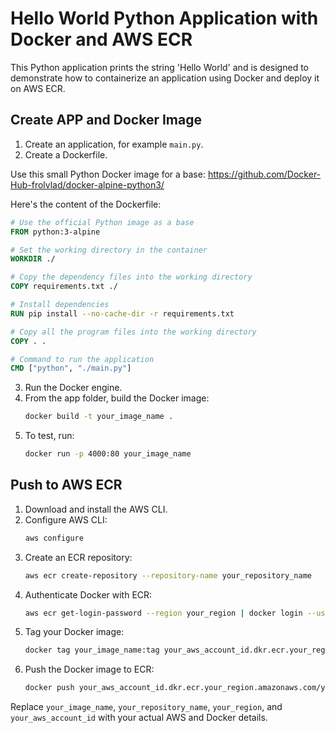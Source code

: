 # Hello World Python Application with Docker and AWS ECR

This Python application prints the string 'Hello World' and is designed to demonstrate how to containerize an application using Docker and deploy it on AWS ECR.

## Create APP and Docker Image

1) Create an application, for example `main.py`.
2) Create a Dockerfile.

Use this small Python Docker image for a base:
https://github.com/Docker-Hub-frolvlad/docker-alpine-python3/

Here's the content of the Dockerfile:

```Dockerfile
# Use the official Python image as a base
FROM python:3-alpine

# Set the working directory in the container
WORKDIR ./

# Copy the dependency files into the working directory
COPY requirements.txt ./

# Install dependencies
RUN pip install --no-cache-dir -r requirements.txt

# Copy all the program files into the working directory
COPY . .

# Command to run the application
CMD ["python", "./main.py"]
```

3) Run the Docker engine.
4) From the app folder, build the Docker image:
   ```bash
   docker build -t your_image_name .
   ```
5) To test, run:
   ```bash
   docker run -p 4000:80 your_image_name
   ```

## Push to AWS ECR

1) Download and install the AWS CLI.
2) Configure AWS CLI:
   ```bash
   aws configure
   ```
3) Create an ECR repository:
   ```bash
   aws ecr create-repository --repository-name your_repository_name
   ```
4) Authenticate Docker with ECR:
   ```bash
   aws ecr get-login-password --region your_region | docker login --username AWS --password-stdin your_aws_account_id.dkr.ecr.your_region.amazonaws.com
   ```
5) Tag your Docker image:
   ```bash
   docker tag your_image_name:tag your_aws_account_id.dkr.ecr.your_region.amazonaws.com/your_repository_name:tag
   ```
6) Push the Docker image to ECR:
   ```bash
   docker push your_aws_account_id.dkr.ecr.your_region.amazonaws.com/your_repository_name:tag
   ```

Replace `your_image_name`, `your_repository_name`, `your_region`, and `your_aws_account_id` with your actual AWS and Docker details.
